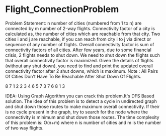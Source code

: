 # Flight_ConnectionProblem
Problem Statement:
n number of cities (numbered from 1 to n) are connected by m number of 2-way flights.
Connectivity factor of a city is calculated as, the number of cities which are reachable from that city. 
Two cities i and j are reachable, if you can reach from city i to j via direct or sequence of any number of flights.
Overall connectivity factor is sum of connectivity factors of all cities.
After few years, due to some financial crisis, 2 flights needs to shut down. We need to shut down the flights such that overall connectivity factor is maximized.
Given the details of flights (without any shut down), you need to find and print the updated overall connectivity factor after 2 shut downs, which is maximum.
Note : All Pairs Of Cities Don't Have To Be Reachable After Shut Down Of Flights.

8 7
1 2
2 3
4 6
5 7
3 7
6 8
1 3

IDEA:
Using Graph Algorithm you can crack this problem.It's DFS Based solution.
The idea of this problem is to detect a cycle in undirected graph and shut down those routes to make maximum overall connectivity.
If their is no cycle present in the graph, try to search for the node where the connectivity is minimum and shut down those routes.
The time complexity of this problem is:
O(n+m) where n is number of cities and m is the number of two way flights.
